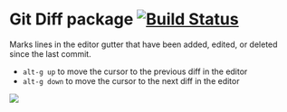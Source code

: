 # Git Diff package [![Build Status](https://travis-ci.org/atom/git-diff.svg?branch=master)](https://travis-ci.org/atom/git-diff)

Marks lines in the editor gutter that have been added, edited, or deleted since
the last commit.

  * `alt-g up` to move the cursor to the previous diff in the editor
  * `alt-g down` to move the cursor to the next diff in the editor

![](https://f.cloud.github.com/assets/671378/2241519/04791a24-9cd6-11e3-9a12-164cabe81d58.png)
